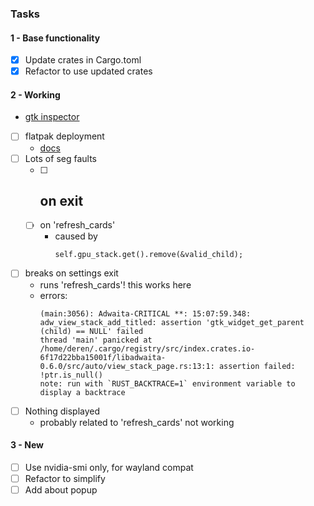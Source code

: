 <!--
SPDX-FileCopyrightText: 2024 Deren Vural
SPDX-License-Identifier: GPL-3.0-or-later
-->

### Tasks

#### 1 - Base functionality
- [x] Update crates in Cargo.toml
- [x] Refactor to use updated crates

#### 2 - Working

- [gtk inspector](https://developer.gnome.org/documentation/tools/inspector.html)
- [ ] flatpak deployment
    - [docs](https://developer.gnome.org/documentation/introduction/flatpak.html)
- [ ] Lots of seg faults
    - [ ] on exit
        - 
    - [ ] on 'refresh_cards'
        - caused by
            ```
            self.gpu_stack.get().remove(&valid_child);
            ```
- [ ] breaks on settings exit
    - runs 'refresh_cards'! this works here
    - errors:
        ```
        (main:3056): Adwaita-CRITICAL **: 15:07:59.348: adw_view_stack_add_titled: assertion 'gtk_widget_get_parent (child) == NULL' failed
        thread 'main' panicked at /home/deren/.cargo/registry/src/index.crates.io-6f17d22bba15001f/libadwaita-0.6.0/src/auto/view_stack_page.rs:13:1: assertion failed: !ptr.is_null()
        note: run with `RUST_BACKTRACE=1` environment variable to display a backtrace
        ```
- [ ] Nothing displayed
    - probably related to 'refresh_cards' not working

#### 3 - New

- [ ] Use nvidia-smi only, for wayland compat
- [ ] Refactor to simplify
- [ ] Add about popup
